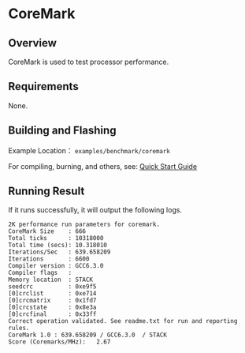 # CoreMark

## Overview

CoreMark is used to test processor performance.

## Requirements

None.

## Building and Flashing

Example Location： `examples/benchmark/coremark`

For compiling, burning, and others, see: [Quick Start Guide](https://doc.winnermicro.net/w800/en/2.2-beta.2/get_started/index.html)

## Running Result

If it runs successfully, it will output the following logs.

```
2K performance run parameters for coremark.
CoreMark Size    : 666
Total ticks      : 10318000
Total time (secs): 10.318010
Iterations/Sec   : 639.658209
Iterations       : 6600
Compiler version : GCC6.3.0
Compiler flags   :
Memory location  : STACK
seedcrc          : 0xe9f5
[0]crclist       : 0xe714
[0]crcmatrix     : 0x1fd7
[0]crcstate      : 0x8e3a
[0]crcfinal      : 0x33ff
Correct operation validated. See readme.txt for run and reporting rules.
CoreMark 1.0 : 639.658209 / GCC6.3.0  / STACK
Score (Coremarks/MHz):   2.67
```